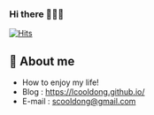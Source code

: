 ### Hi there 👋👋👋

[![Hits](https://hits.seeyoufarm.com/api/count/incr/badge.svg?url=https%3A%2F%2Fgithub.com%2FLcooldong&count_bg=%2320E3BB&title_bg=%23393034&icon=letterboxd.svg&icon_color=%2320E3BB&title=Touch&edge_flat=false)](https://hits.seeyoufarm.com)

## 🤔 About me
- How to enjoy my life!
- Blog : https://lcooldong.github.io/
- E-mail : scooldong@gmail.com


<!--
**Lcooldong/Lcooldong** is a ✨ _special_ ✨ repository because its `README.md` (this file) appears on your GitHub profile.

Here are some ideas to get you started:

- 🔭 I’m currently working on ...
- 🌱 I’m currently learning ...
- 👯 I’m looking to collaborate on ...
- 🤔 I’m looking for help with ...
- 💬 Ask me about ...
- 📫 How to reach me: ...
- 😄 Pronouns: ...
- ⚡ Fun fact: ...
-->
